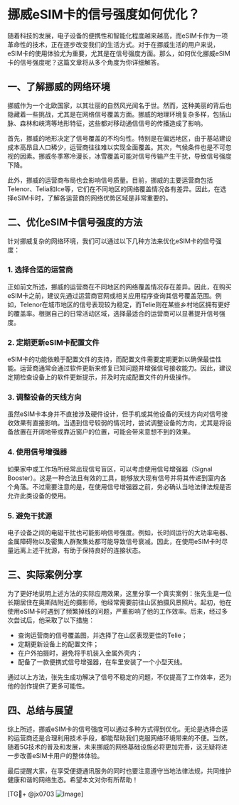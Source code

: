 # 挪威eSIM卡的信号强度如何优化？

随着科技的发展，电子设备的便携性和智能化程度越来越高，而eSIM卡作为一项革命性的技术，正在逐步改变我们的生活方式。对于在挪威生活的用户来说，eSIM卡的使用体验尤为重要，尤其是在信号强度方面。那么，如何优化挪威eSIM卡的信号强度呢？这篇文章将从多个角度为你详细解答。

## 一、了解挪威的网络环境

挪威作为一个北欧国家，以其壮丽的自然风光闻名于世。然而，这种美丽的背后也隐藏着一些挑战，尤其是在网络信号覆盖方面。挪威的地理环境复杂多样，包括山脉、森林和峡湾等地形特征，这些都对移动通信信号的传播造成了影响。

首先，挪威的地形决定了信号覆盖的不均匀性。特别是在偏远地区，由于基站建设成本高昂且人口稀少，运营商往往难以实现全面覆盖。其次，气候条件也是不可忽视的因素。挪威冬季寒冷漫长，冰雪覆盖可能对信号传输产生干扰，导致信号强度下降。

此外，挪威的运营商布局也会影响信号质量。目前，挪威的主要运营商包括Telenor、Telia和Ice等，它们在不同地区的网络覆盖情况各有差异。因此，在选择eSIM卡时，了解各运营商的网络优势区域是非常重要的。

## 二、优化eSIM卡信号强度的方法

针对挪威复杂的网络环境，我们可以通过以下几种方法来优化eSIM卡的信号强度：

### 1. 选择合适的运营商

正如前文所述，挪威的运营商在不同地区的网络覆盖情况存在差异。因此，在购买eSIM卡之前，建议先通过运营商官网或相关应用程序查询其信号覆盖范围。例如，Telenor在城市地区的信号表现较为稳定，而Telie则在某些乡村地区拥有更好的覆盖率。根据自己的日常活动区域，选择最适合的运营商可以显著提升信号强度。

### 2. 定期更新eSIM卡配置文件

eSIM卡的功能依赖于配置文件的支持，而配置文件需要定期更新以确保最佳性能。运营商通常会通过软件更新来修复已知问题并增强信号接收能力。因此，建议定期检查设备上的软件更新提示，并及时完成配置文件的升级操作。

### 3. 调整设备的天线方向

虽然eSIM卡本身并不直接涉及硬件设计，但手机或其他设备的天线方向对信号接收效果有直接影响。当遇到信号较弱的情况时，尝试调整设备的方向，尤其是将设备放置在开阔地带或靠近窗户的位置，可能会带来意想不到的效果。

### 4. 使用信号增强器

如果家中或工作场所经常出现信号盲区，可以考虑使用信号增强器（Signal Booster）。这是一种合法且有效的工具，能够放大现有信号并将其传递到室内各个角落。不过需要注意的是，在使用信号增强器之前，务必确认当地法律法规是否允许此类设备的使用。

### 5. 避免干扰源

电子设备之间的电磁干扰也可能影响信号强度。例如，长时间运行的大功率电器、金属障碍物以及密集人群聚集处都可能导致信号衰减。因此，在使用eSIM卡时尽量远离上述干扰源，有助于保持良好的连接状态。

## 三、实际案例分享

为了更好地说明上述方法的实际应用效果，这里分享一个真实案例：张先生是一位长期居住在奥斯陆附近的摄影师，他经常需要前往山区拍摄风景照片。起初，他在使用eSIM卡时遇到了频繁掉线的问题，严重影响了他的工作效率。后来，经过多次尝试后，他采取了以下措施：

- 查询运营商的信号覆盖图，并选择了在山区表现更佳的Telie；
- 定期更新设备上的配置文件；
- 在户外拍摄时，避免将手机装入金属外壳内；
- 配备了一款便携式信号增强器，在车里安装了一个小型天线。

通过以上方法，张先生成功解决了信号不稳定的问题，不仅提高了工作效率，还为他的创作提供了更多可能性。

## 四、总结与展望

综上所述，挪威eSIM卡的信号强度可以通过多种方式得到优化。无论是选择合适的运营商还是合理利用技术手段，都能帮助我们克服网络环境带来的不便。当然，随着5G技术的普及和发展，未来挪威的网络基础设施必将更加完善，这无疑将进一步改善eSIM卡用户的整体体验。

最后提醒大家，在享受便捷通讯服务的同时也要注意遵守当地法律法规，共同维护健康和谐的网络生态。希望本文对你有所帮助！

[TG💪+ @jx0703 ![Image](https://github.com/user-attachments/assets/dbca1d08-cadb-493c-b0ec-ad6f7a83f270)]